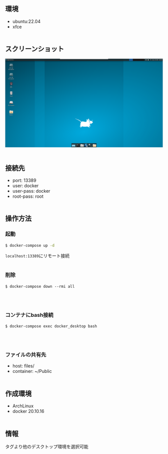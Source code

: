 ## 環境

- ubuntu:22.04
- xfce
<br></br>

## スクリーンショット

<img src="./screenshot.png" alt="デスクトップイメージ" />
<br></br>

## 接続先

- port: 13389
- user: docker
- user-pass: docker
- root-pass: root
<br></br>

## 操作方法

### 起動
~~~bash
$ docker-compose up -d
~~~

`localhost:13389`にリモート接続
<br></br>

### 削除
~~~
$ docker-compose down --rmi all
~~~
<br></br>

### コンテナにbash接続
~~~
$ docker-compose exec docker_desktop bash
~~~
<br></br>

### ファイルの共有先
- host: files/
- container: ~/Public
<br></br>

## 作成環境

- ArchLinux
- docker 20.10.16
<br></br>

## 情報

タグより他のデスクトップ環境を選択可能
